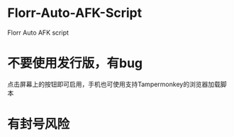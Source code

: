 # Florr-Auto-AFK-Script
Florr Auto AFK script 

# 不要使用发行版，有bug

点击屏幕上的按钮即可启用，手机也可使用支持Tampermonkey的浏览器加载脚本
# 有封号风险
